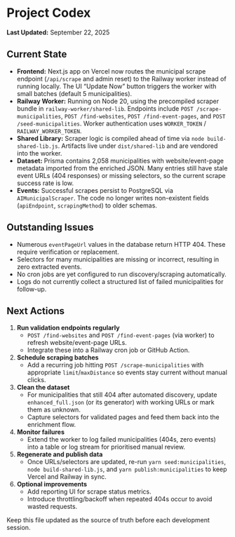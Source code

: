 # Project Codex

**Last Updated:** September 22, 2025

## Current State
- **Frontend:** Next.js app on Vercel now routes the municipal scrape endpoint (`/api/scrape` and admin reset) to the Railway worker instead of running locally. The UI “Update Now” button triggers the worker with small batches (default 5 municipalities).
- **Railway Worker:** Running on Node 20, using the precompiled scraper bundle in `railway-worker/shared-lib`. Endpoints include `POST /scrape-municipalities`, `POST /find-websites`, `POST /find-event-pages`, and `POST /seed-municipalities`. Worker authentication uses `WORKER_TOKEN` / `RAILWAY_WORKER_TOKEN`.
- **Shared Library:** Scraper logic is compiled ahead of time via `node build-shared-lib.js`. Artifacts live under `dist/shared-lib` and are vendored into the worker.
- **Dataset:** Prisma contains 2,058 municipalities with website/event-page metadata imported from the enriched JSON. Many entries still have stale event URLs (404 responses) or missing selectors, so the current scrape success rate is low.
- **Events:** Successful scrapes persist to PostgreSQL via `AIMunicipalScraper`. The code no longer writes non-existent fields (`apiEndpoint`, `scrapingMethod`) to older schemas.

## Outstanding Issues
- Numerous `eventPageUrl` values in the database return HTTP 404. These require verification or replacement.
- Selectors for many municipalities are missing or incorrect, resulting in zero extracted events.
- No cron jobs are yet configured to run discovery/scraping automatically.
- Logs do not currently collect a structured list of failed municipalities for follow-up.

## Next Actions
1. **Run validation endpoints regularly**
   - `POST /find-websites` and `POST /find-event-pages` (via worker) to refresh website/event-page URLs.
   - Integrate these into a Railway cron job or GitHub Action.
2. **Schedule scraping batches**
   - Add a recurring job hitting `POST /scrape-municipalities` with appropriate `limit`/`maxDistance` so events stay current without manual clicks.
3. **Clean the dataset**
   - For municipalities that still 404 after automated discovery, update `enhanced_full.json` (or its generator) with working URLs or mark them as unknown.
   - Capture selectors for validated pages and feed them back into the enrichment flow.
4. **Monitor failures**
   - Extend the worker to log failed municipalities (404s, zero events) into a table or log stream for prioritised manual review.
5. **Regenerate and publish data**
   - Once URLs/selectors are updated, re-run `yarn seed:municipalities`, `node build-shared-lib.js`, and `yarn publish:municipalities` to keep Vercel and Railway in sync.
6. **Optional improvements**
   - Add reporting UI for scrape status metrics.
   - Introduce throttling/backoff when repeated 404s occur to avoid wasted requests.

Keep this file updated as the source of truth before each development session.
